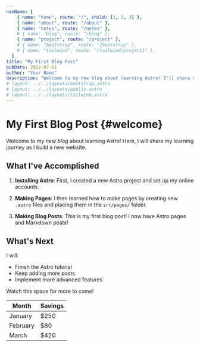 ```yaml
---
navName: [
    { name: "home", route: "/", child: [1, 2, 3] },
    { name: "about", route: "/about" },
    { name: "notes", route: "/notes" },
    # { name: "blog", route: "/blog" },
    { name: "project", route: "/project" },
    # { name: "bootstrap", route: "/bootstrap" },
    # { name: "tailwind", route: "/tailwind/project1" },
  ]
title: "My First Blog Post"
pubDate: 2022-07-01
author: "Your Name"
description: "Welcome to my new blog about learning Astro! I'll share my journey building a website."
# layout: ../../layouts/bootstrap.astro
# layout: ../../layouts/public.astro
# layout: ../../layouts/tailwind.astro
---
```


# My First Blog Post {#welcome}

Welcome to my _new blog_ about learning Astro! Here, I will share my learning journey as I build a new website.

## What I've Accomplished

1. **Installing Astro**: First, I created a new Astro project and set up my online accounts.

2. **Making Pages**: I then learned how to make pages by creating new `.astro` files and placing them in the `src/pages/` folder.

3. **Making Blog Posts**: This is my first blog post! I now have Astro pages and Markdown posts!

## What's Next

I will:

- Finish the Astro tutorial
- Keep adding more posts
- Implement more advanced features

Watch this space for more to come!

| Month    | Savings |
| -------- | ------- |
| January  | $250    |
| February | $80     |
| March    | $420    |
